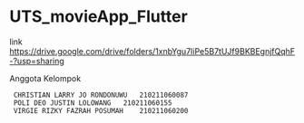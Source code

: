 # UTS_movieApp_Flutter
link
https://drive.google.com/drive/folders/1xnbYgu7IiPe5B7tUJf9BKBEgnjfQqhF-?usp=sharing 

Anggota Kelompok

	 CHRISTIAN LARRY JO RONDONUWU	210211060087
	 POLI DEO JUSTIN LOLOWANG	210211060155
	 VIRGIE RIZKY FAZRAH POSUMAH  	210211060200
